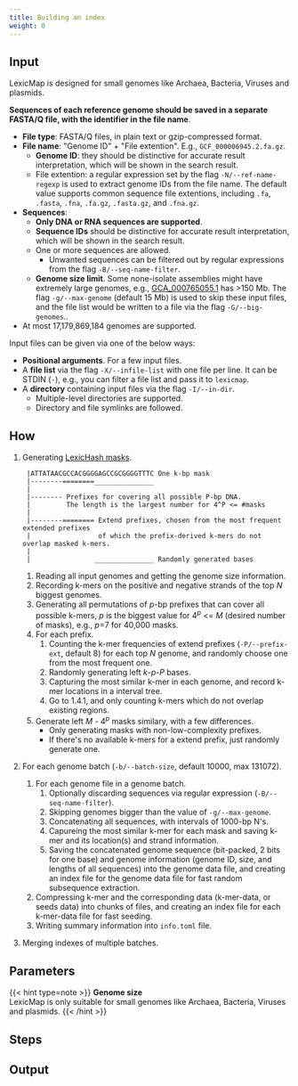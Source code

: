 ```yaml
---
title: Building an index
weight: 0
---
```


## Input

LexicMap is designed for small genomes like Archaea, Bacteria, Viruses and plasmids.

**Sequences of each reference genome should be saved in a separate FASTA/Q file, with the identifier in the file name**.

- **File type**: FASTA/Q files, in plain text or gzip-compressed format.
- **File name**: "Genome ID" + "File extention". E.g., `GCF_000006945.2.fa.gz`.
    - **Genome ID**: they should be distinctive for accurate result interpretation, which will be shown in the search result.
    - File extention: a regular expression set by the flag `-N/--ref-name-regexp` is used to extract genome IDs from the file name.
      The default value supports common sequence file extentions, including `.fa`, `.fasta`, `.fna`, `.fa.gz`, `.fasta.gz`, and `.fna.gz`.
- **Sequences**:
    - **Only DNA or RNA sequences are supported**.
    - **Sequence IDs** should be distinctive for accurate result interpretation, which will be shown in the search result.
    - One or more sequences are allowed.
        - Unwanted sequences can be filtered out by regular expressions from the flag `-B/--seq-name-filter`.
    - **Genome size limit**. Some none-isolate assemblies might have extremely large genomes, e.g., [GCA_000765055.1](https://www.ncbi.nlm.nih.gov/datasets/genome/GCA_000765055.1/) has >150 Mb.
     The flag `-g/--max-genome` (default 15 Mb) is used to skip these input files, and the file list would be written to a file
     via the flag `-G/--big-genomes`..
- At most 17,179,869,184 genomes are supported.

Input files can be given via one of the below ways:

- **Positional arguments**. For a few input files.
- A **file list** via the flag `-X/--infile-list`  with one file per line.
  It can be STDIN (`-`), e.g., you can filter a file list and pass it to `lexicmap`.
- A **directory** containing input files via the flag `-I/--in-dir`.
    - Multiple-level directories are supported.
    - Directory and file symlinks are followed.

## How

1. Generating [LexicHash masks](https://doi.org/10.1093/bioinformatics/btad652).

        |ATTATAACGCCACGGGGAGCCGCGGGGTTTC One k-bp mask
        |--------========_______________
        |
        |-------- Prefixes for covering all possible P-bp DNA.
        |         The length is the largest number for 4^P <= #masks
        |
        |--------======== Extend prefixes, chosen from the most frequent extended prefixes
        |                 of which the prefix-derived k-mers do not overlap masked k-mers.
        |
        |                _______________ Randomly generated bases


    1. Reading all input genomes and getting the genome size information.
    2. Recording k-mers on the positive and negative strands of the top *N* biggest genomes.
    3. Generating all permutations of *p*-bp prefixes that can cover all possible k-mers, *p* is the biggest value for 4<sup>*p*</sup> <= *M* (desired number of masks), e.g., *p*=7 for 40,000 masks.
    4. For each prefix.
        1. Counting the k-mer frequencies of extend prefixes (`-P/--prefix-ext`, default 8) for each top *N* genome,
           and randomly choose one from the most frequent one.
        2. Randomly generating left *k*-*p*-*P* bases.
        3. Capturing the most similar k-mer in each genome, and record k-mer locations in a interval tree.
        4. Go to 1.4.1, and only counting k-mers which do not overlap existing regions.
    5. Generate left *M* - 4<sup>*p*</sup> masks similary, with a few differences.
        - Only generating masks with non-low-complexity prefixes.
        - If there's no available k-mers for a extend prefix, just randomly generate one.

2. For each genome batch (`-b/--batch-size`, default 10000, max 131072).
    1. For each genome file in a genome batch.
        1. Optionally discarding sequences via regular expression (`-B/--seq-name-filter`).
        2. Skipping genomes bigger than the value of `-g/--max-genome`.
        3. Concatenating all sequences, with intervals of 1000-bp N's.
        4. Capureing the most similar k-mer for each mask and saving k-mer and its location(s) and strand information.
        5. Saving the concatenated genome sequence (bit-packed, 2 bits for one base) and genome information (genome ID, size, and lengths of all sequences) into the genome data file, and creating an index file for the genome data file for fast random subsequence extraction.
    2. Compressing k-mer and the corresponding data (k-mer-data, or seeds data) into chunks of files, and creating an index file for each k-mer-data file for fast seeding.
    3. Writing summary information into `info.toml` file.
3. Merging indexes of multiple batches.



## Parameters

{{< hint type=note >}}
**Genome size**\
LexicMap is only suitable for small genomes like Archaea, Bacteria, Viruses and plasmids.
{{< /hint >}}

## Steps

## Output
